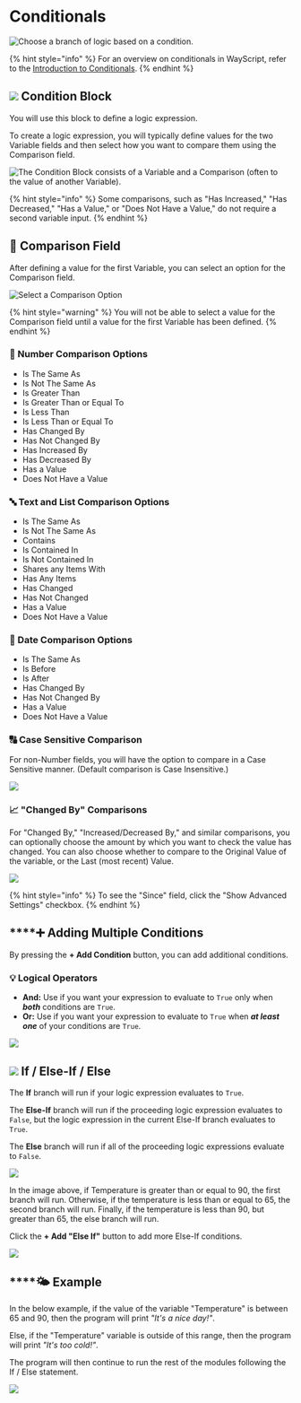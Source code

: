 # Conditionals

![Choose a branch of logic based on a condition.](../../.gitbook/assets/conditional.png)

{% hint style="info" %}
For an overview on conditionals in WayScript, refer to the [Introduction to Conditionals](../../getting_started/conditionals.md).
{% endhint %}

## ![](../../.gitbook/assets/conditional.png) Condition Block

You will use this block to define a logic expression.

To create a logic expression, you will typically define values for the two Variable fields and then select how you want to compare them using the Comparison field.

![The Condition Block consists of a Variable and a Comparison \(often to the value of another Variable\).](../../.gitbook/assets/screen-shot-2019-08-22-at-9.58.37-am.png)

{% hint style="info" %}
Some comparisons, such as "Has Increased," "Has Decreased," "Has a Value," or "Does Not Have a Value," do not require a second variable input.
{% endhint %}

## 🔎 Comparison Field

After defining a value for the first Variable, you can select an option for the Comparison field.

![Select a Comparison Option](../../.gitbook/assets/screen-shot-2019-08-22-at-10.00.00-am.png)

{% hint style="warning" %}
You will not be able to select a value for the Comparison field until a value for the first Variable has been defined.
{% endhint %}

### 🔢 Number Comparison Options

* Is The Same As
* Is Not The Same As
* Is Greater Than
* Is Greater Than or Equal To
* Is Less Than
* Is Less Than or Equal To
* Has Changed By
* Has Not Changed By
* Has Increased By
* Has Decreased By
* Has a Value
* Does Not Have a Value

### 🔤 Text and List Comparison Options

* Is The Same As
* Is Not The Same As
* Contains
* Is Contained In
* Is Not Contained In
* Shares any Items With
* Has Any Items
* Has Changed
* Has Not Changed
* Has a Value
* Does Not Have a Value

### 📆 Date Comparison Options

* Is The Same As
* Is Before
* Is After
* Has Changed By
* Has Not Changed By
* Has a Value
* Does Not Have a Value

### 🔠 Case Sensitive Comparison

For non-Number fields, you will have the option to compare in a Case Sensitive manner. \(Default comparison is Case Insensitive.\)

![](../../.gitbook/assets/screen-shot-2019-07-16-at-9.05.14-pm.png)

### 📈 "Changed By" Comparisons

For "Changed By," "Increased/Decreased By," and similar comparisons, you can optionally choose the amount by which you want to check the value has changed. You can also choose whether to compare to the Original Value of the variable, or the Last \(most recent\) Value.

![](../../.gitbook/assets/screen-shot-2019-08-22-at-10.01.50-am.png)

{% hint style="info" %}
To see the "Since" field, click the "Show Advanced Settings" checkbox.
{% endhint %}

## \*\*\*\*➕ **Adding Multiple Conditions**

By pressing the **+ Add Condition** button, you can add additional conditions.

### 💡 Logical Operators

* **And:** Use if you want your expression to evaluate to `True` only when _**both**_ conditions are `True`.
* **Or:** Use if you want your expression to evaluate to `True` when _**at least one**_ of your conditions are `True`.

![](../../.gitbook/assets/screen-shot-2019-08-22-at-10.09.45-am.png)

## ![](../../.gitbook/assets/conditional.png) **If / Else-If / Else**

The **If** branch will run if your logic expression evaluates to `True`.

The **Else-If** branch will run if the proceeding logic expression evaluates to `False`, but the logic expression in the current Else-If branch evaluates to `True`.

The **Else** branch will run if all of the proceeding logic expressions evaluate to `False`.

![](../../.gitbook/assets/screen-shot-2019-08-22-at-10.13.17-am.png)

In the image above, if Temperature is greater than or equal to 90, the first branch will run. Otherwise, if the temperature is less than or equal to 65, the second branch will run. Finally, if the temperature is less than 90, but greater than 65, the else branch will run.

Click the **+ Add "Else If"** button to add more Else-If conditions.

![](../../.gitbook/assets/screen-shot-2019-08-22-at-10.16.57-am.png)

## \*\*\*\*🌤 **Example**

In the below example, if the value of the variable "Temperature" is between 65 and 90, then the program will print _"It's a nice day!"_.

Else, if the "Temperature" variable is outside of this range, then the program will print _"It's too cold!"_.

The program will then continue to run the rest of the modules following the If / Else statement.

![](../../.gitbook/assets/example%20%281%29.png)

